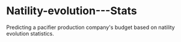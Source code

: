# Natility-evolution---Stats

Predicting a pacifier production company's budget based on natility evolution statistics.
